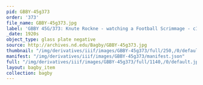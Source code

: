 ```yaml
---
pid: GBBY-45g373
order: '373'
file_name: GBBY-45g373.jpg
label: 'GBBY 45G/373: Knute Rockne - watching a Football Scrimmage - c1920s'
_date: 1920s
object_type: glass plate negative
source: http://archives.nd.edu/Bagby/GBBY-45g373.jpg
thumbnail: "/img/derivatives/iiif/images/GBBY-45g373/full/250,/0/default.jpg"
manifest: "/img/derivatives/iiif/images/GBBY-45g373/manifest.json"
full: "/img/derivatives/iiif/images/GBBY-45g373/full/1140,/0/default.jpg"
layout: bagby_item
collection: bagby
---
```

